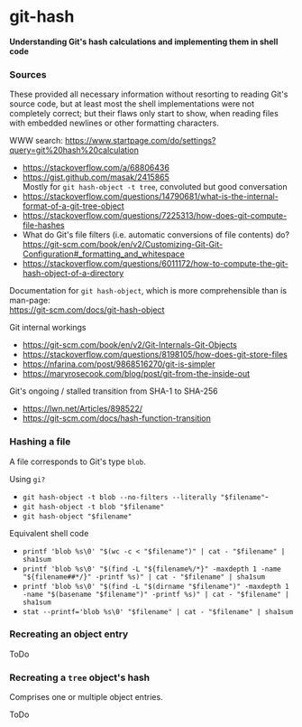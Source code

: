 # git-hash
**Understanding Git's hash calculations and implementing them in shell code**

### Sources
These provided all necessary information without resorting to reading Git's source code, but at least most the shell implementations were not completely correct; but their flaws only start to show, when reading files with embedded newlines or other formatting characters.

WWW search: https://www.startpage.com/do/settings?query=git%20hash%20calculation
- https://stackoverflow.com/a/68806436
- https://gist.github.com/masak/2415865<br />
  Mostly for `git hash-object -t tree`, convoluted but good conversation
- https://stackoverflow.com/questions/14790681/what-is-the-internal-format-of-a-git-tree-object
- https://stackoverflow.com/questions/7225313/how-does-git-compute-file-hashes
- What do Git's file filters (i.e. automatic conversions of file contents) do?<br />
  https://git-scm.com/book/en/v2/Customizing-Git-Git-Configuration#_formatting_and_whitespace
- https://stackoverflow.com/questions/6011172/how-to-compute-the-git-hash-object-of-a-directory

Documentation for `git hash-object`, which is more comprehensible than is man-page:<br />
https://git-scm.com/docs/git-hash-object

Git internal workings
- https://git-scm.com/book/en/v2/Git-Internals-Git-Objects
- https://stackoverflow.com/questions/8198105/how-does-git-store-files
- https://nfarina.com/post/9868516270/git-is-simpler
- https://maryrosecook.com/blog/post/git-from-the-inside-out

Git's ongoing / stalled transition from SHA-1 to SHA-256
- https://lwn.net/Articles/898522/
- https://git-scm.com/docs/hash-function-transition


### Hashing a file

A file corresponds to Git's type `blob`.

Using `gi?`
- `git hash-object -t blob --no-filters --literally "$filename"`- 
- `git hash-object -t blob "$filename"`
- `git hash-object "$filename"`

Equivalent shell code
- `printf 'blob %s\0' "$(wc -c < "$filename")" | cat - "$filename" | sha1sum`
- `printf 'blob %s\0' "$(find -L "${filename%/*}" -maxdepth 1 -name "${filename##*/}" -printf %s)" | cat - "$filename" | sha1sum`
- `printf 'blob %s\0' "$(find -L "$(dirname "$filename")" -maxdepth 1 -name "$(basename "$filename")" -printf %s)" | cat - "$filename" | sha1sum`
- `stat --printf='blob %s\0' "$filename" | cat - "$filename" | sha1sum`

### Recreating an object entry

ToDo

### Recreating a `tree` object's hash

Comprises one or multiple object entries.

ToDo
